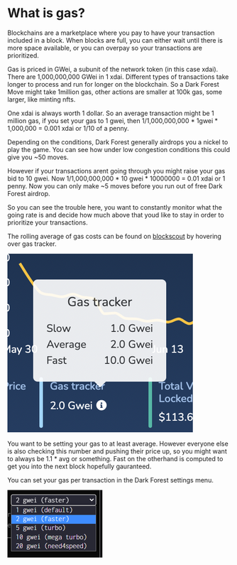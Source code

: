 # What is gas?

Blockchains are a marketplace where you pay to have your transaction included in a block. When blocks are full, you can either wait until there is more space available, or you can overpay so your transactions are prioritized. 

Gas is priced in GWei, a subunit of the network token (in this case xdai). There are 1,000,000,000 GWei in 1 xdai. Different types of transactions take longer to process and run for longer on the blockchain. So a Dark Forest Move might take 1million gas, other actions are smaller at 100k gas, some larger, like minting nfts.

One xdai is always worth 1 dollar. So an average transaction might be 1 million gas, if you set your gas to 1 gwei, then  1/1,000,000,000 * 1gwei * 1,000,000 = 0.001 xdai or 1/10 of a penny.

Depending on the conditions, Dark Forest generally airdrops you a nickel to play the game. You can see how under low congestion conditions this could give you ~50 moves.

However if your transactions arent going through you might raise your gas bid to 10 gwei. Now  1/1,000,000,000 * 10 gwei * 10000000 = 0.01 xdai or 1 penny. Now you can only make ~5 moves before you run out of free Dark Forest airdrop.

So you can see the trouble here, you want to constantly monitor what the going rate is and decide how much above that youd like to stay in order to prioritize your transactions.

The rolling average of gas costs can be found on [blockscout](https://blockscout.com/xdai/mainnet) by hovering over gas tracker.

![](../.gitbook/assets/gas-tracker.png)


You want to be setting your gas to at least average. However everyone else is also checking this number and pushing their price up, so you might want to always be 1.1 * avg or something. Fast on the otherhand is computed to get you into the next block hopefully gauranteed.

You can set your gas per transaction in the Dark Forest settings menu.

![](../.gitbook/assets/df-settings-gas.png)
